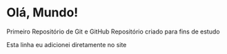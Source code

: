 # Olá, Mundo!
 Primeiro Repositório de Git e GitHub
 Repositório criado para fins de estudo
 
 Esta linha eu adicionei diretamente no site
